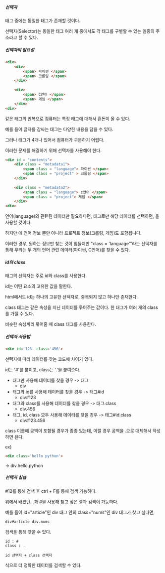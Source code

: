 ##### 선택자



태그 중에는 동일한 태그가 존재할 것이다.

선택자(Selector)는 동일한 태그 여러 개 중에서도 각 태그를 구별할 수 있는 일종의 주소라고 할 수 있다.



##### 선택자의 필요성



```html
<div>	
	<div>
		<span> 파이썬 </span>
		<span> 크롤링 </span>
	</div>
	
	<div>
		<span> C언어 </span>
		<span> 게임 </span>
	</div>
<div>
```

같은 태그의 반복으로 컴퓨터는 특정 태그에 대해서 혼돈이 올 수 있다.

예를 들어 글자를 감싸는 <span> 태그는 다양한 내용을 담을 수 있다.

그러나 <span> 태그가 4개나 있어서 컴퓨터가 구분하기 어렵다.

이러한 문제를 해결하기 위해 선택자를 사용해야 한다.

```html
<div id = "contents">	
	<div class = "metadata1">
		<span class = "language"> 파이썬 </span>
		<span class = "project" > 크롤링 </span>
	</div>
	
	<div class = "metadata2">
		<span class = "language"> c언어 </span>
		<span class = "project"> 게임 </span>
	</div>
<div>
```

언어(language)와 관련된 데이터만 필요하다면, 태그로만 해당 데이터를 선택하면, <span>을 사용할 것이다.

하지만 <span>에 언어 정보 뿐만 아니라 프로젝트 정보(크롤링, 게임)도 포함됩니다.

이러한 경우, 원하는 정보만 찾는 것이 힘들지만 "class = 'language'"라는 선택자를 통해 우리는 두 개의 언어 관련 데이터(파이썬, C언어)를 찾을 수 있다.



##### id와 class



태그의 선택자는 주로 id와 class를 사용한다.

id는 어떤 요소의 고유한 값을 말한다.

html에서도 id는 하나의 고유한 선택자로, 중복되지 않고 하나만 존재한다.

class 태그는 같은 속성을 지닌 데이터를 묶어주는 값이다. 한 태그가 여러 개의 class를 가질 수 있다.

비슷한 속성끼리 묶어줄 때 class 태그를 사용한다.



##### 선택자 사용법



```html
<div id='123' class='456'>
```

선택자에 따라 데이터를 찾는 코드에 차이가 있다.

id는 '#'를 붙이고, class는 '.'을 붙여준다.

- 태그만 사용해 데이터를 찾을 경우 -> 태그
  - div
- 태그와 id를 사용해 데이터를 찾을 경우 -> 태그#id
  - div#123
- 태그와 class를 사용해 데이터를 찾을 경우 -> 태그.class
  - div.456
- 태그, id, class 모두 사용해 데이터를 찾을 경우 -> 태그#id.class
  - div#123.456



class 이름에 공백이 포함될 경우가 종종 있는데, 이럴 경우 공백을 .으로 대체해서 작성하면 된다.

ex)

```html
<div class='hello python'>
```

-> div.hello.python



##### 선택자 실습



#12를 통해 검색 후 ctrl + F를 통해 검색 가능하다.

위에서 배웠던, .과 #을 사용해 찾고 싶은 결과 검색이 가능하다.

예를 들어 id="article"인 div 태그 안의 class="nums"인 div 태그가 찾고 싶다면,

```html
div#article div.nums
```

검색을 통해 찾을 수 있다.

```
id : #
class : .
```

```
id 선택자 + class 선택자
```

식으로 더 정확한 데이터를 검색할 수 있다.